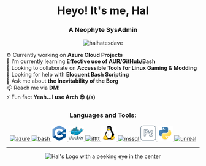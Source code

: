 <h1 align="center">Heyo! It's me, Hal</h1>
<h3 align="center">A Neophyte SysAdmin</h3>

<p align="center"> <img src="https://komarev.com/ghpvc/?username=halhatesdave&label=Visitors&color=14daed&style=flat" alt="halhatesdave" /> </p>

<p align="left">
  ⚙️ Currently working on <strong>Azure Cloud Projects</strong><br>
  🌱 I’m currently learning <strong>Effective use of AUR/GitHub/Bash</strong><br>
  🕺 Looking to collaborate on <strong>Accessible Tools for Linux Gaming & Modding</strong><br>
  🤝 Looking for help with <strong>Eloquent Bash Scripting</strong><br>
  💬 Ask me about <strong>the Inevitability of the Borg</strong><br>
  📫 Reach me via <strong>DM</strong>!<br>
  ⚡ Fun fact <strong>Yeah...I use Arch 😎 (/s) </strong>
</p>

<h3 align="center">Languages and Tools:</h3>

<p align="center"> 
  <a href="https://azure.microsoft.com/en-in/" target="_blank" rel="noreferrer"> <img src="https://www.vectorlogo.zone/logos/microsoft_azure/microsoft_azure-icon.svg" alt="azure" width="40" height="40"/> </a> <a href="https://www.gnu.org/software/bash/" target="_blank" rel="noreferrer"> <img src="https://www.vectorlogo.zone/logos/gnu_bash/gnu_bash-icon.svg" alt="bash" width="40" height="40"/> </a> <a href="https://www.w3schools.com/cpp/" target="_blank" rel="noreferrer"> <img src="https://raw.githubusercontent.com/devicons/devicon/master/icons/cplusplus/cplusplus-original.svg" alt="cplusplus" width="40" height="40"/> </a> <a href="https://www.docker.com/" target="_blank" rel="noreferrer"> <img src="https://raw.githubusercontent.com/devicons/devicon/master/icons/docker/docker-original-wordmark.svg" alt="docker" width="40" height="40"/> </a> <a href="https://ifttt.com/" target="_blank" rel="noreferrer"> <img src="https://www.vectorlogo.zone/logos/ifttt/ifttt-ar21.svg" alt="ifttt" width="40" height="40"/> </a> <a href="https://www.linux.org/" target="_blank" rel="noreferrer"> <img src="https://raw.githubusercontent.com/devicons/devicon/master/icons/linux/linux-original.svg" alt="linux" width="40" height="40"/> </a> <a href="https://www.microsoft.com/en-us/sql-server" target="_blank" rel="noreferrer"> <img src="https://www.svgrepo.com/show/303229/microsoft-sql-server-logo.svg" alt="mssql" width="40" height="40"/> </a> <a href="https://www.photoshop.com/en" target="_blank" rel="noreferrer"> <img src="https://raw.githubusercontent.com/devicons/devicon/master/icons/photoshop/photoshop-line.svg" alt="photoshop" width="40" height="40"/> </a> <a href="https://www.python.org" target="_blank" rel="noreferrer"> <img src="https://raw.githubusercontent.com/devicons/devicon/master/icons/python/python-original.svg" alt="python" width="40" height="40"/> </a> <a href="https://unrealengine.com/" target="_blank" rel="noreferrer"> <img src="https://raw.githubusercontent.com/kenangundogan/fontisto/036b7eca71aab1bef8e6a0518f7329f13ed62f6b/icons/svg/brand/unreal-engine.svg" alt="unreal" width="40" height="40"/>   </a> 
</p>

---

<p align="center">
  <img class="center" src="https://i.imgur.com/KOAyXtf.jpeg" alt="Hal's Logo with a peeking eye in the center" width="40" height="40"/>
</p>
